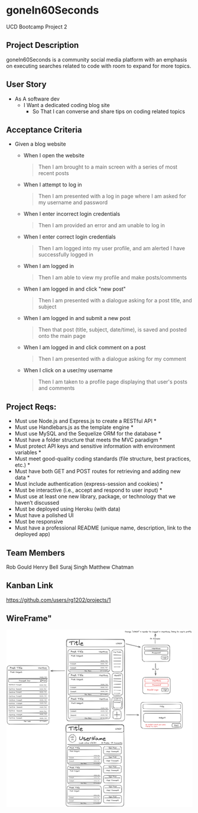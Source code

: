 
# goneIn60Seconds
UCD Bootcamp Project 2

## Project Description
goneIn60Seconds is a community social media platform with an emphasis on executing searches related to code with room to expand for more topics. 

## User Story
* As A software dev
    * I Want a dedicated coding blog site  
        * So That I can converse and share tips on coding related topics

## Acceptance Criteria
* Given a blog website

    * When I open the website
        > Then I am brought to a main screen with a series of most recent posts
    * When I attempt to log in
        > Then I am presented with a log in page where I am asked for my username and password
    * When I enter incorrect login credentials
        > Then I am provided an error and am unable to log in
    * When I enter correct login credentials
        > Then I am logged into my user profile, and am alerted I have successfully logged in
    * When I am logged in
        > Then I am able to view my profile and make posts/comments
    * When I am logged in and click "new post"
        > Then I am presented with a dialogue asking for a post title, and subject
    * When I am logged in and submit a new post
        > Then that post (title, subject, date/time), is saved and posted onto the main page
    * When I am logged in and click comment on a post
        > Then I am presented with a dialogue asking for my comment
    * When I click on a user/my username
        > Then I am taken to a profile page displaying that user's posts and comments


## Project Reqs:
- Must use Node.js and Express.js to create a RESTful API *
- Must use Handlebars.js as the template engine *
- Must use MySQL and the Sequelize ORM for the database *
- Must have a folder structure that meets the MVC paradigm *
- Must protect API keys and sensitive information with environment variables *
- Must meet good-quality coding standards (file structure, best practices, etc.) *
- Must have both GET and POST routes for retrieving and adding new data *
- Must include authentication (express-session and cookies) *
- Must be interactive (i.e., accept and respond to user input) *
- Must use at least one new library, package, or technology that we haven’t discussed
- Must be deployed using Heroku (with data)
- Must have a polished UI
- Must be responsive
- Must have a professional README (unique name, description, link to the deployed app)

## Team Members
Rob Gould 
Henry Bell 
Suraj Singh
Matthew Chatman

## Kanban Link
https://github.com/users/rg1202/projects/1

## WireFrame"
![WireFrame](./Dev/WireFrame.png)